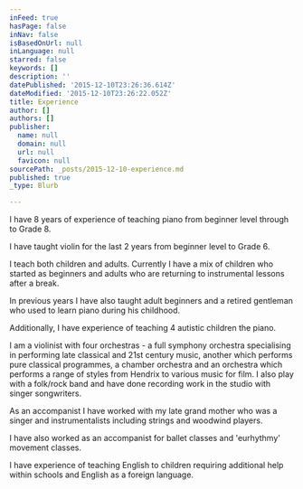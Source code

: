 ```yaml
---
inFeed: true
hasPage: false
inNav: false
isBasedOnUrl: null
inLanguage: null
starred: false
keywords: []
description: ''
datePublished: '2015-12-10T23:26:36.614Z'
dateModified: '2015-12-10T23:26:22.052Z'
title: Experience
author: []
authors: []
publisher:
  name: null
  domain: null
  url: null
  favicon: null
sourcePath: _posts/2015-12-10-experience.md
published: true
_type: Blurb

---
```

I have 8 years of experience of teaching piano from beginner level through to Grade 8\.

I have taught violin for the last 2 years from beginner level to Grade 6\.

I teach both children and adults. Currently I have a mix of children who started as beginners and adults who are returning to instrumental lessons after a break.

In previous years I have also taught adult beginners and a retired gentleman who used to learn piano during his childhood.

Additionally, I have experience of teaching 4 autistic children the piano.

I am a violinist with four orchestras - a full symphony orchestra specialising in performing late classical and 21st century music, another which performs pure classical programmes, a chamber orchestra and an orchestra which performs a range of styles from Hendrix to various music for film. I also play with a folk/rock band and have done recording work in the studio with singer songwriters.

As an accompanist I have worked with my late grand mother who was a singer and instrumentalists including strings and woodwind players.

I have also worked as an accompanist for ballet classes and 'eurhythmy' movement classes.

I have experience of teaching English to children requiring additional help within schools and English as a foreign language.